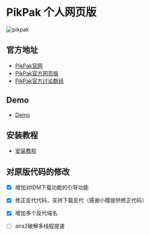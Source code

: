 # PikPak 个人网页版
![pikpak](https://socialify.git.ci/tjsky/pikpak/image?forks=1&language=1&name=1&owner=1&pattern=Signal&stargazers=1&theme=Light)

## 官方地址

 * [PikPak官网](https://mypikpak.com)
 * [PikPak官方网页版](https://drive.mypikpak.com/)
 * [PikPak官方讨论群组](https://t.me/pikpak_userservice)

## Demo
 * [Demo](https://tjsky.github.io/pikpak/)

## 安装教程
  * [安装教程](https://www.tjsky.net/?p=201)

## 对原版代码的修改
- [x] 增加对IDM下载功能的引导功能
- [x] 修正反代代码，支持下载反代（感谢小樱提供修正代码）
- [x] 增加多个反代域名
- [ ] aira2破解多线程提速
 
